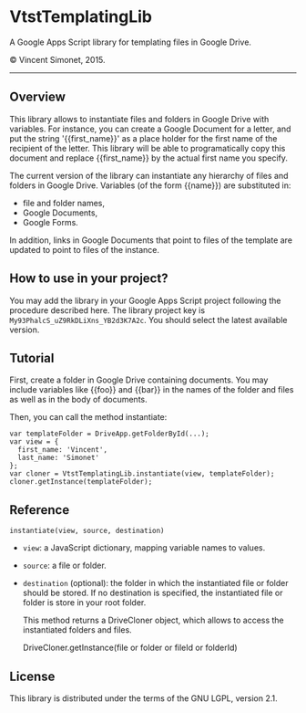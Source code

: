 # VtstTemplatingLib

A Google Apps Script library for templating files in Google Drive.

© Vincent Simonet, 2015.

* * *

## Overview

This library allows to instantiate files and folders in Google Drive
with variables. For instance, you can create a Google Document for a
letter, and put the string '{{first_name}}' as a place holder for the
first name of the recipient of the letter. This library will be able
to programatically copy this document and replace {{first_name}} by
the actual first name you specify.

The current version of the library can instantiate any hierarchy of
files and folders in Google Drive. Variables (of the form {{name}})
are substituted in:

* file and folder names,
* Google Documents,
* Google Forms.

In addition, links in Google Documents that point to files of the
template are updated to point to files of the instance.

## How to use in your project?

You may add the library in your Google Apps Script project following
the procedure described here. The library project key is
`My93PhalcS_uZ9RkDLiXns_YB2d3K7A2c`. You should select the latest
available version.

## Tutorial

First, create a folder in Google Drive containing documents. You may
include variables like {{foo}} and {{bar}} in the names of the
folder and files as well as in the body of documents.

Then, you can call the method instantiate:

    var templateFolder = DriveApp.getFolderById(...); 
    var view = {
      first_name: 'Vincent',
      last_name: 'Simonet'
    };
    var cloner = VtstTemplatingLib.instantiate(view, templateFolder);
    cloner.getInstance(templateFolder);

## Reference

    instantiate(view, source, destination)

* `view`: a JavaScript dictionary, mapping variable names to values.
* `source`: a file or folder.
* `destination` (optional): the folder in which the instantiated file
  or folder should be stored. If no destination is specified, the
  instantiated file or folder is store in your root folder.

  This method returns a DriveCloner object, which allows to access the
  instantiated folders and files.

 

    DriveCloner.getInstance(file or folder or fileId or folderId)

## License

This library is distributed under the terms of the GNU LGPL, version 2.1.
